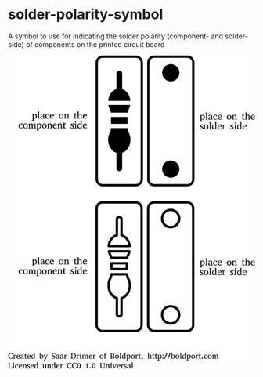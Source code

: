 # solder-polarity-symbol
A symbol to use for indicating the solder polarity (component- and solder-side) of components on the printed circuit board

![The symbol](solder-polarity-symbol-v1.png)
